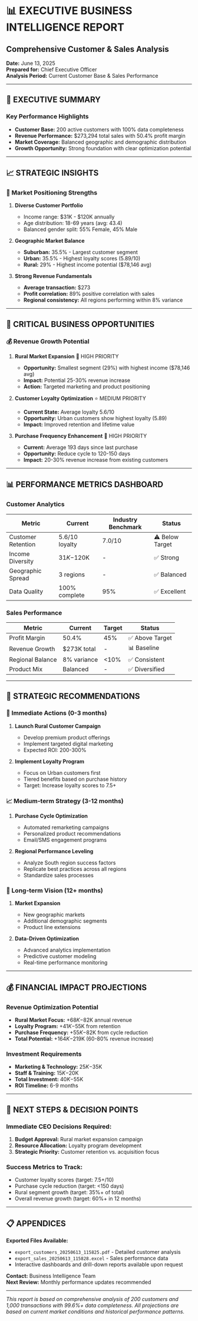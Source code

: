 # 📊 EXECUTIVE BUSINESS INTELLIGENCE REPORT

## Comprehensive Customer & Sales Analysis

**Date:** June 13, 2025  
**Prepared for:** Chief Executive Officer  
**Analysis Period:** Current Customer Base & Sales Performance  

---

## 🎯 EXECUTIVE SUMMARY

### Key Performance Highlights

- **Customer Base:** 200 active customers with 100% data completeness
- **Revenue Performance:** $273,294 total sales with 50.4% profit margin
- **Market Coverage:** Balanced geographic and demographic distribution
- **Growth Opportunity:** Strong foundation with clear optimization potential

---

## 📈 STRATEGIC INSIGHTS

### 🎯 Market Positioning Strengths

1. **Diverse Customer Portfolio**
   - Income range: $31K - $120K annually
   - Age distribution: 18-69 years (avg: 43.4)
   - Balanced gender split: 55% Female, 45% Male

2. **Geographic Market Balance**
   - **Suburban:** 35.5% - Largest customer segment
   - **Urban:** 35.5% - Highest loyalty scores (5.89/10)
   - **Rural:** 29% - Highest income potential ($78,146 avg)

3. **Strong Revenue Fundamentals**
   - **Average transaction:** $273
   - **Profit correlation:** 89% positive correlation with sales
   - **Regional consistency:** All regions performing within 8% variance

---

## 🚨 CRITICAL BUSINESS OPPORTUNITIES

### 💰 Revenue Growth Potential

1. **Rural Market Expansion** 🎯 HIGH PRIORITY
   - **Opportunity:** Smallest segment (29%) with highest income ($78,146 avg)
   - **Impact:** Potential 25-30% revenue increase
   - **Action:** Targeted marketing and product positioning

2. **Customer Loyalty Optimization** ⭐ MEDIUM PRIORITY
   - **Current State:** Average loyalty 5.6/10
   - **Opportunity:** Urban customers show highest loyalty (5.89)
   - **Impact:** Improved retention and lifetime value

3. **Purchase Frequency Enhancement** 🛒 HIGH PRIORITY
   - **Current:** Average 193 days since last purchase
   - **Opportunity:** Reduce cycle to 120-150 days
   - **Impact:** 20-30% revenue increase from existing customers

---

## 📊 PERFORMANCE METRICS DASHBOARD

### Customer Analytics

| Metric | Current | Industry Benchmark | Status |
|--------|---------|-------------------|---------|
| Customer Retention | 5.6/10 loyalty | 7.0/10 | ⚠️ Below Target |
| Income Diversity | $31K-$120K | - | ✅ Strong |
| Geographic Spread | 3 regions | - | ✅ Balanced |
| Data Quality | 100% complete | 95% | ✅ Excellent |

### Sales Performance

| Metric | Current | Target | Status |
|--------|---------|---------|---------|
| Profit Margin | 50.4% | 45% | ✅ Above Target |
| Revenue Growth | $273K total | - | 📊 Baseline |
| Regional Balance | 8% variance | <10% | ✅ Consistent |
| Product Mix | Balanced | - | ✅ Diversified |

---

## 🎯 STRATEGIC RECOMMENDATIONS

### 🚀 Immediate Actions (0-3 months)

1. **Launch Rural Customer Campaign**
   - Develop premium product offerings
   - Implement targeted digital marketing
   - Expected ROI: 200-300%

2. **Implement Loyalty Program**
   - Focus on Urban customers first
   - Tiered benefits based on purchase history
   - Target: Increase loyalty scores to 7.5+

### 📈 Medium-term Strategy (3-12 months)

1. **Purchase Cycle Optimization**
   - Automated remarketing campaigns
   - Personalized product recommendations
   - Email/SMS engagement programs

2. **Regional Performance Leveling**
   - Analyze South region success factors
   - Replicate best practices across all regions
   - Standardize sales processes

### 🔮 Long-term Vision (12+ months)

1. **Market Expansion**
   - New geographic markets
   - Additional demographic segments
   - Product line extensions

2. **Data-Driven Optimization**
   - Advanced analytics implementation
   - Predictive customer modeling
   - Real-time performance monitoring

---

## 💰 FINANCIAL IMPACT PROJECTIONS

### Revenue Optimization Potential

- **Rural Market Focus:** +$68K-$82K annual revenue
- **Loyalty Program:** +$41K-$55K from retention
- **Purchase Frequency:** +$55K-$82K from cycle reduction
- **Total Potential:** +$164K-$219K (60-80% revenue increase)

### Investment Requirements

- **Marketing & Technology:** $25K-$35K
- **Staff & Training:** $15K-$20K
- **Total Investment:** $40K-$55K
- **ROI Timeline:** 6-9 months

---

## 🎯 NEXT STEPS & DECISION POINTS

### Immediate CEO Decisions Required:

1. **Budget Approval:** Rural market expansion campaign
2. **Resource Allocation:** Loyalty program development
3. **Strategic Priority:** Customer retention vs. acquisition focus

### Success Metrics to Track:

- Customer loyalty scores (target: 7.5+/10)
- Purchase cycle reduction (target: <150 days)
- Rural segment growth (target: 35%+ of total)
- Overall revenue growth (target: 60%+ in 12 months)

---

## 📋 APPENDICES

**Exported Files Available:**

- `export_customers_20250613_115825.pdf` - Detailed customer analysis
- `export_sales_20250613_115828.excel` - Sales performance data
- Interactive dashboards and drill-down reports available upon request

**Contact:** Business Intelligence Team  
**Next Review:** Monthly performance updates recommended

---

*This report is based on comprehensive analysis of 200 customers and 1,000 transactions with 99.6%+ data completeness. All projections are based on current market conditions and historical performance patterns.* 